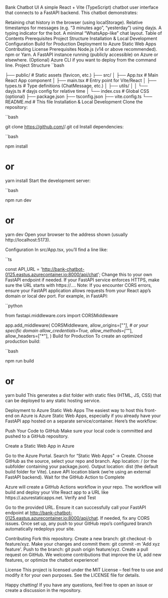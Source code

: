 Bank Chatbot UI
A simple React + Vite (TypeScript) chatbot user interface that connects to a FastAPI backend. This chatbot demonstrates:

Retaining chat history in the browser (using localStorage).
Relative timestamps for messages (e.g. “3 minutes ago”, “yesterday”) using dayjs.
A typing indicator for the bot.
A minimal “WhatsApp-like” chat layout.
Table of Contents
Prerequisites
Project Structure
Installation & Local Development
Configuration
Build for Production
Deployment to Azure Static Web Apps
Contributing
License
Prerequisites
Node.js (v14 or above recommended).
npm or Yarn.
A FastAPI instance running (publicly accessible) on Azure or elsewhere.
(Optional) Azure CLI if you want to deploy from the command line.
Project Structure
``bash

├── public/               # Static assets (favicon, etc.)
├── src/
│   ├── App.tsx           # Main React App component
│   ├── main.tsx          # Entry point for Vite/React
│   ├── types.ts          # Type definitions (ChatMessage, etc.)
│   ├── utils/
│   │   └── dayjs.ts      # dayjs config for relative time
│   └── index.css         # Global CSS (optional)
├── package.json
├── tsconfig.json
├── vite.config.ts
└── README.md             # This file
Installation & Local Development
Clone the repository:

``bash

git clone https://github.com/<your-username>/<your-repo>.git
cd <your-repo>
Install dependencies:

``bash

npm install
# or
yarn install
Start the development server:

``bash

npm run dev
# or
yarn dev
Open your browser to the address shown (usually http://localhost:5173).

Configuration
In src/App.tsx, you’ll find a line like:

``ts

const API_URL = 'http://bank-chatbot-0125.eastus.azurecontainer.io:8000/api/chat';
Change this to your own FastAPI endpoint if needed.
If your FastAPI service enforces HTTPS, make sure the URL starts with https://....
Note: If you encounter CORS errors, ensure your FastAPI application allows requests from your React app’s domain or local dev port. For example, in FastAPI:

``python

from fastapi.middleware.cors import CORSMiddleware

app.add_middleware(
    CORSMiddleware,
    allow_origins=["*"],  # or your specific domain
    allow_credentials=True,
    allow_methods=["*"],
    allow_headers=["*"],
)
Build for Production
To create an optimized production build:

``bash

npm run build
# or
yarn build
This generates a dist folder with static files (HTML, JS, CSS) that can be deployed to any static hosting service.

Deployment to Azure Static Web Apps
The easiest way to host this front-end on Azure is Azure Static Web Apps, especially if you already have your FastAPI app hosted on a separate service/container. Here’s the workflow:

Push Your Code to GitHub
Make sure your local code is committed and pushed to a GitHub repository.

Create a Static Web App in Azure

Go to the Azure Portal.
Search for “Static Web Apps” → Create.
Choose GitHub as the source, select your repo and branch.
App location: / (or the subfolder containing your package.json).
Output location: dist (the default build folder for Vite).
Leave API location blank (we’re using an external FastAPI backend).
Wait for the GitHub Action to Complete

Azure will create a GitHub Actions workflow in your repo.
The workflow will build and deploy your Vite React app to a URL like https://<app-name>.azurestaticapps.net.
Verify and Test

Go to the provided URL.
Ensure it can successfully call your FastAPI endpoint at http://bank-chatbot-0125.eastus.azurecontainer.io:8000/api/chat.
If needed, fix any CORS issues.
Once set up, any push to your GitHub repo’s configured branch automatically redeploys your site.

Contributing
Fork this repository.
Create a new branch: git checkout -b feature/xyz.
Make your changes and commit them: git commit -m 'Add xyz feature'.
Push to the branch: git push origin feature/xyz.
Create a pull request on GitHub.
We welcome contributions that improve the UI, add new features, or optimize the chatbot experience!

License
This project is licensed under the MIT License – feel free to use and modify it for your own purposes. See the LICENSE file for details.

Happy chatting! If you have any questions, feel free to open an issue or create a discussion in the repository.







